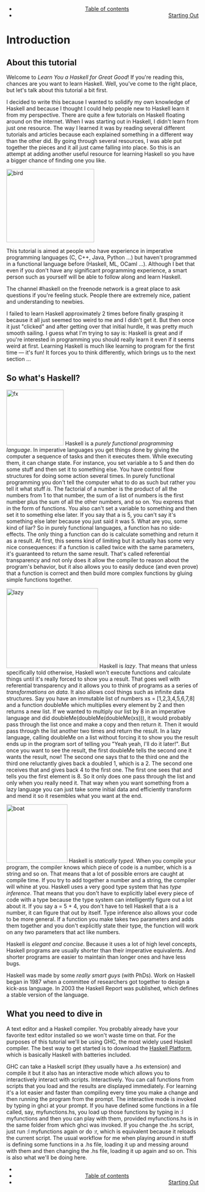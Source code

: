 <body class="introcontent">
<div class="bgwrapper">
    <div id="content">
                <div class="footdiv" style="margin-bottom:25px;">
                <ul>
                    <li style="text-align:center">
                        <a href="../chapters/index.html">Table of contents</a>
                    </li>
                    <li style="text-align:right">
                        <a href="../starting-out/index.html" class="nxtlink">Starting Out</a>
                    </li>
                </ul>
            </div>
        <h1>Introduction</h1> 
<a name="about-this-tutorial"></a>
<h2>About this tutorial</h2>
<p>
Welcome to <em>Learn You a Haskell for Great Good</em>! 
If you're reading this, chances are you want to learn Haskell. Well, you've come to the right place, but let's talk about this tutorial a bit first.  
</p>
<p>
I decided to write this because I wanted to solidify my own knowledge of Haskell and because I thought I could help people new to Haskell learn it from my perspective. There are quite a few tutorials on Haskell floating around on the internet. When I was starting out in Haskell, I didn't learn from just one resource. The way I learned it was by reading several different tutorials and articles because each explained something in a different way than the other did. By going through several resources, I was able put together the pieces and it all just came falling into place. So this is an attempt at adding another useful resource for learning Haskell so you have a bigger chance of finding one you like.
</p>
<img src="http://s3.amazonaws.com/lyah/bird.png" alt="bird" class="left" width="230" height="192">
<p>
This tutorial is aimed at people who have experience in imperative programming languages (C, C++, Java, Python &hellip;) but haven't programmed in a functional language before (Haskell, ML, OCaml &hellip;). Although I bet that even if you don't have any significant programming experience, a smart person such as yourself will be able to follow along and learn Haskell.
</p>
<p>
The channel #haskell on the freenode network is a great place to ask questions if you're feeling stuck. People there are extremely nice, patient and understanding to newbies.
</p>
<p>
I failed to learn Haskell approximately 2 times before finally grasping it because it all just seemed too weird to me and I didn't get it. But then once it just "clicked" and after getting over that initial hurdle, it was pretty much smooth sailing. I guess what I'm trying to say is: Haskell is great and if you're interested in programming you should really learn it even if it seems weird at first. Learning Haskell is much like learning to program for the first time &mdash; it's fun! It forces you to think differently, which brings us to the next section &hellip;
</p>

<a name="so-whats-haskell"></a><h2>So what's Haskell?</h2>
<p>
<img src="http://s3.amazonaws.com/lyah/fx.png" alt="fx" class="right" width="150" height="146">
Haskell is a <em>purely functional programming language</em>.
In imperative languages you get things done by giving the computer a sequence of tasks and then it executes them. While executing them, it can change state. For instance, you set variable <span class="fixed">a</span> to 5 and then do some stuff and then set it to something else. You have control flow structures for doing some action several times. In purely functional programming you don't tell the computer what to do as such but rather you tell it what stuff <i>is</i>. The factorial of a number is the product of all the numbers from 1 to that number, the sum of a list of numbers is the first number plus the sum of all the other numbers, and so on. You express that in the form of functions. You also can't set a variable to something and then set it to something else later. If you say that <span class="fixed">a</span> is 5, you can't say it's something else later because you just said it was 5. What are you, some kind of liar? So in purely functional languages, a function has no side-effects. The only thing a function can do is calculate something and return it as a result. At first, this seems kind of limiting but it actually has some very nice consequences: if a function is called twice with the same parameters, it's guaranteed to return the same result. That's called referential transparency and not only does it allow the compiler to reason about the program's behavior, but it also allows you to easily deduce (and even prove) that a function is correct and then build more complex functions by gluing simple functions together.
</p>
<p>
<img src="http://s3.amazonaws.com/lyah/lazy.png" class="right" alt="lazy" width="240" height="209">
Haskell is <em>lazy</em>. That means that unless specifically told otherwise, Haskell won't execute functions and calculate things until it's really forced to show you a result. That goes well with referential transparency and it allows you to think of programs as a series of <em>transformations on data</em>. It also allows cool things such as infinite data structures. Say you have an immutable list of numbers <span class="fixed">xs = [1,2,3,4,5,6,7,8]</span> and a function <span class="fixed">doubleMe</span> which multiplies every element by 2 and then returns a new list. If we wanted to multiply our list by 8 in an imperative language and did <span class="fixed">doubleMe(doubleMe(doubleMe(xs)))</span>, it would probably pass through the list once and make a copy and then return it. Then it would pass through the list another two times and return the result. In a lazy language, calling <span class="fixed">doubleMe</span> on a list without forcing it to show you the result ends up in the program sort of telling you "Yeah yeah, I'll do it later!". But once you want to see the result, the first <span class="fixed">doubleMe</span> tells the second one it wants the result, now! The second one says that to the third one and the third one reluctantly gives back a doubled 1, which is a 2. The second one receives that and gives back 4 to the first one. The first one sees that and tells you the first element is 8. So it only does one pass through the list and only when you really need it. That way when you want something from a lazy language you can just take some initial data and efficiently transform and mend it so it resembles what you want at the end.
</p>
<p>
<img src="http://s3.amazonaws.com/lyah/boat.png" class="right" alt="boat" width="160" height="153">
Haskell is <em>statically typed</em>. When you compile your program, the compiler knows which piece of code is a number, which is a string and so on. That means that a lot of possible errors are caught at compile time. If you try to add together a number and a string, the compiler will whine at you. Haskell uses a very good type system that has <em>type inference</em>. That means that you don't have to explicitly label every piece of code with a type because the type system can intelligently figure out a lot about it. If you say <span class="fixed">a = 5 + 4</span>, you don't have to tell Haskell that <span class="fixed">a</span> is a number, it can figure that out by itself. Type inference also allows your code to be more general. If a function you make takes two parameters and adds them together and you don't explicitly state their type, the function will work on any two parameters that act like numbers.
</p>
<p>
Haskell is <em>elegant and concise</em>. Because it uses a lot of high level concepts, Haskell programs are usually shorter than their imperative equivalents. And shorter programs are easier to maintain than longer ones and have less bugs.
</p>
<p>
    Haskell was made by some <em>really smart guys</em> (with PhDs). Work on Haskell began in 1987 when a committee of researchers got together to design a kick-ass language. In 2003 the Haskell Report was published, which defines a stable version of the language.
</p>
<a name="what-you-need"></a><h2>What you need to dive in</h2>
<p>
A text editor and a Haskell compiler. You probably already have your favorite text editor installed so we won't waste time on that. For the purposes of this tutorial we'll be using GHC, the most widely used Haskell compiler. The best way to get started is to download the <a href="http://hackage.haskell.org/platform/">Haskell Platform</a>, which is basically Haskell with batteries included.
</p>
<p>
GHC can take a Haskell script (they usually have a .hs extension) and compile it but it also has an interactive mode which allows you to interactively interact with scripts. Interactively. You can call functions from scripts that you load and the results are displayed immediately. For learning it's a lot easier and faster than compiling every time you make a change and then running the program from the prompt. The interactive mode is invoked by typing in <span class="fixed">ghci</span> at your prompt. If you have defined some functions in a file called, say, <span class="fixed">myfunctions.hs</span>, you load up those functions by typing in <span class="fixed">:l myfunctions</span> and then you can play with them, provided <span class="fixed">myfunctions.hs</span> is in the same folder from which <span class="fixed">ghci</span> was invoked. If you change the .hs script, just run <span class="fixed">:l myfunctions</span> again or do <span class="fixed">:r</span>, which is equivalent because it reloads the current script. The usual workflow for me when playing around in stuff is defining some functions in a .hs file, loading it up and messing around with them and then changing the .hs file, loading it up again and so on. This is also what we'll be doing here.
</p>
                <div class="footdiv">
                <ul>
                    <li style="text-align:left"></li>
                    <li style="text-align:center">
                        <a href="../chapters/index.md">Table of contents</a>
                    </li>
                    <li style="text-align:right">
                        <a href="../starting-out/index.md" class="nxtlink">Starting Out</a>
                    </li>
                </ul>
            </div>
        </div>
   

